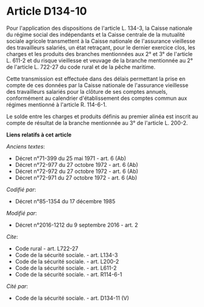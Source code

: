 # Article D134-10

Pour l'application des dispositions de l'article L. 134-3, la Caisse nationale du régime social des indépendants et la Caisse
centrale de la mutualité sociale agricole transmettent à la Caisse nationale de l'assurance vieillesse des travailleurs
salariés, un état retraçant, pour le dernier exercice clos, les charges et les produits des branches mentionnées aux 2° et 3°
de l'article L. 611-2 et du risque vieillesse et veuvage de la branche mentionnée au 2° de l'article L. 722-27 du code rural
et de la pêche maritime. 

Cette transmission est effectuée dans des délais permettant la prise en compte de ces données par la Caisse nationale de
l'assurance vieillesse des travailleurs salariés pour la clôture de ses comptes annuels, conformément au calendrier
d'établissement des comptes commun aux régimes mentionné à l'article R. 114-6-1. 

Le solde entre les charges et produits définis au premier alinéa est inscrit au compte de résultat de la branche mentionnée
au 3° de l'article L. 200-2.

**Liens relatifs à cet article**

_Anciens textes_:

  - Décret n°71-399 du 25 mai 1971 - art. 6 (Ab)
  - Décret n°72-977 du 27 octobre 1972 - art. 6 (Ab)
  - Décret n°72-972 du 27 octobre 1972 - art. 6 (Ab)
  - Décret n°72-971 du 27 octobre 1972 - art. 6 (Ab)

_Codifié par_:

  - Décret n°85-1354 du 17 décembre 1985

_Modifié par_:

  - Décret n°2016-1212 du 9 septembre 2016 - art. 2

_Cite_:

  - Code rural - art. L722-27
  - Code de la sécurité sociale. - art. L134-3
  - Code de la sécurité sociale. - art. L200-2
  - Code de la sécurité sociale. - art. L611-2
  - Code de la sécurité sociale. - art. R114-6-1

_Cité par_:

  - Code de la sécurité sociale. - art. D134-11 (V)
